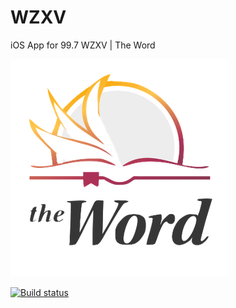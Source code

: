 # WZXV
iOS App for 99.7 WZXV | The Word

[![WZXV - The Word](https://github.com/ccfingerlakes/wzxv/raw/master/wzxv.droid/Resources/drawable-xxxhdpi/logo.png)](http://wzxv.org)

[![Build status](https://build.appcenter.ms/v0.1/apps/cd42ce0f-0d98-4250-bf87-c70ee53db132/branches/master/badge)](https://appcenter.ms)